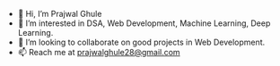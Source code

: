 - 👋 Hi, I’m Prajwal Ghule
- 👀 I’m interested in DSA, Web Development, Machine Learning, Deep Learning.
- 💞️ I’m looking to collaborate on good projects in Web Development.
- 📫 Reach me at prajwalghule28@gmail.com


<!---
pr122004/pr122004 is a ✨ special ✨ repository because its `README.md` (this file) appears on your GitHub profile.
You can click the Preview link to take a look at your changes.
--->
